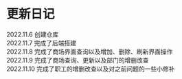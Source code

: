 # 更新日记
2022.11.6 创建仓库\
2022.11.7 完成了后端搭建\
2022.11.8 完成了商场界面查询以及增加、删除、刷新界面操作\
2022.11.9 完成了商场查询、更新以及部门的增删改查\
2022.11.10 完成了职工的增删改查以及对之前问题的一些小修补